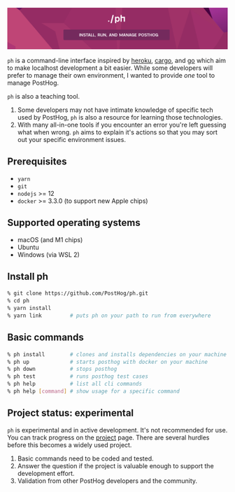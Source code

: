 ![ph](ph.png "ph")

`ph` is a command-line interface inspired by [heroku](https://devcenter.heroku.com/articles/heroku-cli), [cargo](https://doc.rust-lang.org/cargo/index.html), and [go](https://golang.org/cmd/go/) which aim to make localhost development a bit easier. While some developers will prefer to manage their own environment, I wanted to provide *one* tool to manage PostHog.

`ph` is also a teaching tool.

1. Some developers may not have intimate knowledge of specific tech used by PostHog, `ph` is also a resource for learning those technologies. 
2. With many all-in-one tools if you encounter an error you're left guessing what when wrong. `ph` aims to explain it's actions so that you may sort out your specific environment issues. 

## Prerequisites

- `yarn`
- `git`
- `nodejs` >= 12
- `docker` >= 3.3.0 (to support new Apple chips)

## Supported operating systems

- macOS (and M1 chips)
- Ubuntu
- Windows (via WSL 2)

## Install ph

```sh
% git clone https://github.com/PostHog/ph.git
% cd ph
% yarn install
% yarn link         # puts ph on your path to run from everywhere
```

## Basic commands

```sh
% ph install        # clones and installs dependencies on your machine
% ph up             # starts posthog with docker on your machine
% ph down           # stops posthog
% ph test           # runs posthog test cases
% ph help           # list all cli commands
% ph help [command] # show usage for a specific command
```

## Project status: experimental

`ph` is experimental and in active development. It's not recommended for use. You can track progress on the [project](PROJECT.md) page. There are several hurdles before this becomes a widely used project.

1. Basic commands need to be coded and tested.
2. Answer the question if the project is valuable enough to support the development effort.
3. Validation from other PostHog developers and the community.